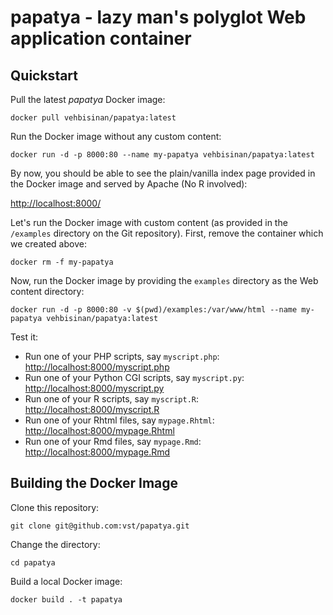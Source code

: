 # papatya - lazy man's polyglot Web application container

## Quickstart

Pull the latest *papatya* Docker image:

```
docker pull vehbisinan/papatya:latest
```

Run the Docker image without any custom content:

```
docker run -d -p 8000:80 --name my-papatya vehbisinan/papatya:latest
```

By now, you should be able to see the plain/vanilla index page
provided in the Docker image and served by Apache (No R involved):

[http://localhost:8000/](http://localhost:8000/)


Let's run the Docker image with custom content (as provided in the
`/examples` directory on the Git repository). First, remove the
container which we created above:

```
docker rm -f my-papatya
```

Now, run the Docker image by providing the `examples` directory as the
Web content directory:

```
docker run -d -p 8000:80 -v $(pwd)/examples:/var/www/html --name my-papatya vehbisinan/papatya:latest
```

Test it:

- Run one of your PHP scripts, say `myscript.php`: [http://localhost:8000/myscript.php](http://localhost:8000/myscript.php)
- Run one of your Python CGI scripts, say `myscript.py`: [http://localhost:8000/myscript.py](http://localhost:8000/myscript.py)
- Run one of your R scripts, say `myscript.R`: [http://localhost:8000/myscript.R](http://localhost:8000/myscript.R)
- Run one of your Rhtml files, say `mypage.Rhtml`: [http://localhost:8000/mypage.Rhtml](http://localhost:8000/mypage.Rhtml)
- Run one of your Rmd files, say `mypage.Rmd`: [http://localhost:8000/mypage.Rmd](http://localhost:8000/mypage.Rmd)

## Building the Docker Image

Clone this repository:

```
git clone git@github.com:vst/papatya.git
```

Change the directory:

```
cd papatya
```

Build a local Docker image:

```
docker build . -t papatya
```
